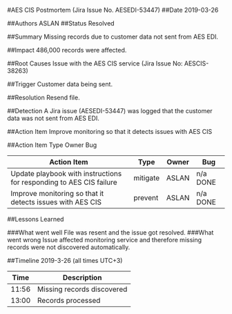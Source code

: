 #AES CIS Postmortem (Jira Issue No. AESEDI-53447)
##Date
2019-03-26

##Authors
ASLAN
##Status
Resolved

##Summary
Missing records due to customer data not sent from AES EDI.

##Impact
486,000 records were affected.

##Root Causes
Issue with the AES CIS service (Jira Issue No: AESCIS-38263)

##Trigger
Customer data being sent.

##Resolution
Resend file.

##Detection
A Jira issue (AESEDI-53447) was logged that the customer data was not sent from AES EDI.

##Action Item
Improve monitoring so that it detects issues with AES CIS

##Action Item	Type	Owner	Bug

| Action Item	| Type	| Owner	| Bug |
| --- | --- | --- | --- |
| Update playbook with instructions for responding to AES CIS failure | mitigate | ASLAN |	n/a DONE |
|Improve monitoring so that it detects issues with AES CIS | prevent | ASLAN |	n/a DONE |

##Lessons Learned

###What went well
File was resent and the issue got resolved.
###What went wrong
Issue affected monitoring service and therefore missing records were not discovered automatically.

##Timeline
2019-3-26 (all times UTC+3)

|Time	| Description|
| --- | --- |
|11:56|	Missing records discovered|
|13:00|	Records processed|
